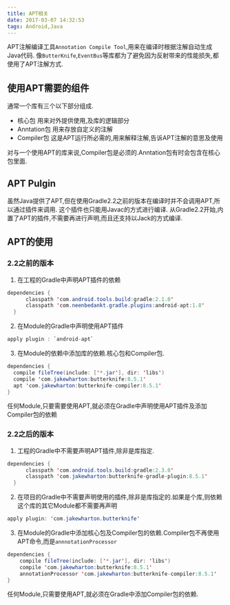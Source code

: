 ```yaml
---
title: APT相关
date: 2017-03-07 14:32:53
tags: Android,Java
---
```

APT注解编译工具`Annotation Compile Tool`,用来在编译时根据注解自动生成Java代码.
像`ButterKnife`,`EventBus`等库都为了避免因为反射带来的性能损失,都使用了APT注解方式.
<!-- more -->

## 使用APT需要的组件
通常一个库有三个以下部分组成.
* 核心包 用来对外提供使用,及库的逻辑部分
* Anntation包 用来存放自定义的注解
* Compiler包 这是APT运行所必需的,用来解释注解,告诉APT注解的意思及使用

对与一个使用APT的库来说,Compiler包是必须的.Anntation包有时会包含在核心包里面.

## APT Pulgin
虽然Java提供了APT,但在使用Gradle2.2之前的版本在编译时并不会调用APT,所以通过插件来调用.
这个插件也只能用Javac的方式进行编译.
从Gradle2.2开始,内置了APT的插件,不需要再进行声明,而且还支持以Jack的方式编译.

## APT的使用
### 2.2之前的版本
1. 在工程的Gradle中声明APT插件的依赖
```java
dependencies {
      classpath 'com.android.tools.build:gradle:2.1.0'
      classpath 'com.neenbedankt.gradle.plugins:android-apt:1.8'
  }
```

2. 在Module的Gradle中声明使用APT插件
```java
apply plugin : `android-apt`
```

3. 在Module的依赖中添加库的依赖.核心包和Compiler包.
```java
dependencies {
  compile fileTree(include: ['*.jar'], dir: 'libs')       
  compile 'com.jakewharton:butterknife:8.5.1'
  apt 'com.jakewharton:butterknife-compiler:8.5.1'
}
```

任何Module,只要需要使用APT,就必须在Gradle中声明使用APT插件及添加Compiler包的依赖

### 2.2之后的版本
1. 工程的Gradle中不需要声明APT插件,除非是库指定.
```java
dependencies {
      classpath 'com.android.tools.build:gradle:2.3.0'
      classpath 'com.jakewharton:butterknife-gradle-plugin:8.5.1'
  }
```

2. 在项目的Gradle中不需要声明使用的插件,除非是库指定的.如果是个库,则依赖这个库的其它Module都不需要再声明
```java
apply plugin: 'com.jakewharton.butterknife'
```

3. 在Module的Gradle中添加核心包及Compiler包的依赖.Compiler包不再使用APT命令,而是`annnotationProcessor`
```java
dependencies {
    compile fileTree(include: ['*.jar'], dir: 'libs')
    compile 'com.jakewharton:butterknife:8.5.1'
    annotationProcessor 'com.jakewharton:butterknife-compiler:8.5.1'
}
```
任何Module,只需要使用APT,就必须在Gradle中添加Compiler包的依赖.

